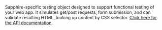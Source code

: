 Sapphire-specific testing object designed to support functional testing of your web app.  It simulates get/post  requests, form submission, and can validate resulting HTML, looking up content by CSS selector.
[Click here for the API documentation](http://doc.silverstripe.com/assets/classes/sapphire/testing/RedirectorPageTest.html).
